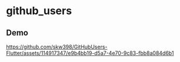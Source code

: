 # github_users

## Demo

https://github.com/skw398/GitHubUsers-Flutter/assets/114917347/e9b4bb19-d5a7-4e70-9c83-fbb8a084d6b1
